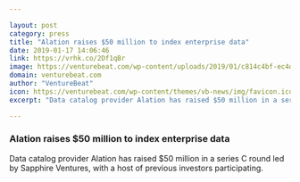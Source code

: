 ```yaml
---

layout: post
category: press
title: "Alation raises $50 million to index enterprise data"
date: 2019-01-17 14:06:46
link: https://vrhk.co/2Df1qBr
image: https://venturebeat.com/wp-content/uploads/2019/01/c814c4bf-ec4d-4b63-acf7-303518bc7f1e.png?w=1200&strip=all
domain: venturebeat.com
author: "VentureBeat"
icon: https://venturebeat.com/wp-content/themes/vb-news/img/favicon.ico
excerpt: "Data catalog provider Alation has raised $50 million in a series C round led by Sapphire Ventures, with a host of previous investors participating."

---
```


### Alation raises $50 million to index enterprise data

Data catalog provider Alation has raised $50 million in a series C round led by Sapphire Ventures, with a host of previous investors participating.